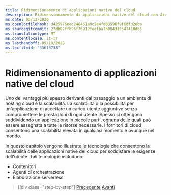 ```yaml
---
title: Ridimensionamento di applicazioni native del cloud
description: Ridimensionamento di applicazioni native del cloud con Azure Kubernetes Service e funzioni di Azure per soddisfare le esigenze degli utenti in modo economicamente conveniente.
ms.date: 05/13/2020
ms.openlocfilehash: d425976eed248461a9c2e4fe03596f9f6dfd2eba
ms.sourcegitcommit: 27db07ffb26f76912feefba7b884313547410db5
ms.translationtype: MT
ms.contentlocale: it-IT
ms.lasthandoff: 05/19/2020
ms.locfileid: "83613733"
---
```

# <a name="scaling-cloud-native-applications"></a>Ridimensionamento di applicazioni native del cloud

Uno dei vantaggi più spesso derivanti dal passaggio a un ambiente di hosting cloud è la scalabilità. La scalabilità o la possibilità per un'applicazione di accettare un carico utente aggiuntivo senza compromettere le prestazioni di ogni utente. Spesso si ottengono suddividendo un'applicazione in piccole parti, ognuna delle quali può essere assegnata a tutte le risorse necessarie. I fornitori di cloud consentono una scalabilità elevata in qualsiasi momento e ovunque nel mondo.

 In questo capitolo vengono illustrate le tecnologie che consentono la scalabilità delle applicazioni native del cloud per soddisfare le esigenze dell'utente. Tali tecnologie includono:

- Contenitori
- Agenti di orchestrazione
- Elaborazione serverless

>[!div class="step-by-step"]
>[Precedente](centralized-configuration.md) 
> [Avanti](leverage-containers-orchestrators.md)
